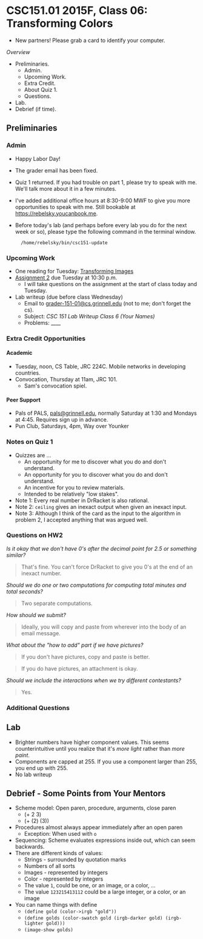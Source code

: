 CSC151.01 2015F, Class 06: Transforming Colors
==============================================

* New partners!  Please grab a card to identify your computer.

_Overview_

* Preliminaries.
    * Admin.
    * Upcoming Work.
    * Extra Credit.
    * About Quiz 1.
    * Questions.
* Lab.
* Debrief (if time).

Preliminaries
-------------

### Admin

* Happy Labor Day!
* The grader email has been fixed.
* Quiz 1 returned.  If you had trouble on part 1, please try to speak
  with me.  We'll talk more about it in a few minutes.
* I've added additional office hours at 8:30-9:00 MWF to give you more
  opportunities to speak with me.  Still bookable at
  <https://rebelsky.youcanbook.me>.
* Before today's lab (and perhaps before every lab you do for the next
  week or so), please type the following command in the terminal window.

        /home/rebelsky/bin/csc151-update

### Upcoming Work

* One reading for Tuesday:
  [Transforming Images](../readings/transforming-images-early-reading.html)
* [Assignment 2](../assignments/assignment.02.html) due Tuesday at 10:30 p.m.  
    * I will take questions on the assignment at the start of class 
      today and Tuesday.
* Lab writeup (due before class Wednesday)
    * Email to <grader-151-01@cs.grinnell.edu> (not to me; don't forget the
      cs).
    * Subject: _CSC 151 Lab Writeup Class 6 (Your Names)_
    * Problems: ____

### Extra Credit Opportunities

#### Academic

* Tuesday, noon, CS Table, JRC 224C.  Mobile networks in developing countries.
* Convocation, Thursday at 11am, JRC 101.  
    * Sam's convocation spiel.

#### Peer Support

* Pals of PALS, pals@grinnell.edu, normally Saturday at 1:30
  and Mondays at 4:45.  Requires sign up in advance.
* Pun Club, Saturdays, 4pm, Way over Younker

### Notes on Quiz 1

* Quizzes are ...
    * An opportunity for me to discover what you do and don't understand.
    * An opportunity for you to discover what you do and don't understand.
    * An incentive for you to review materials.
    * Intended to be relatively "low stakes".
* Note 1: Every real number in DrRacket is also rational.
* Note 2: `ceiling` gives an inexact output when given an inexact input.
* Note 3: Although I think of the card as the input to the algorithm in
  problem 2, I accepted anything that was argued well.

### Questions on HW2

_Is it okay that we don't have 0's after the decimal point for 2.5 or
something similar?_

> That's fine.  You can't force DrRacket to give you 0's at the end of
  an inexact number.

_Should we do one or two computations for computing total minutes and
total seconds?_

> Two separate computations.

_How should we submit?_

> Ideally, you will copy and paste from wherever into the body of an 
email message.

_What about the "how to add" part if we have pictures?_

> If you don't have pictures, copy and paste is better.

> If you do have pictures, an attachment is okay.

_Should we include the interactions when we try different contestants?_

> Yes.

### Additional Questions

Lab
---

* Brighter numbers have higher component values.  This seems counterintuitive
  until you realize that it's *more light* rather than *more paint*.
* Components are capped at 255.  If you use a component larger than 255, 
  you end up with 255.
* No lab writeup

Debrief - Some Points from Your Mentors
---------------------------------------

* Scheme model: Open paren, procedure, arguments, close paren
    * (+ 2 3)
    * (+ (2) (3))
* Procedures almost always appear immediately after an open paren
    * Exception: When used with `o`
* Sequencing: Scheme evaluates expressions inside out, which can seem
  backwards.
* There are different kinds of values:
    * Strings - surrounded by quotation marks
    * Numbers of all sorts
    * Images - represented by integers   
    * Color - represented by integers
    * The value `1`, could be one, or an image, or a color, ...
    * The value `123215413112` could be a large integer, or a color, or
      an image
* You can name things with define
    * `(define gold (color->irgb "gold"))`
    * `(define golds (color-swatch gold (irgb-darker gold) (irgb-lighter gold)))`
    * `(image-show golds)`

